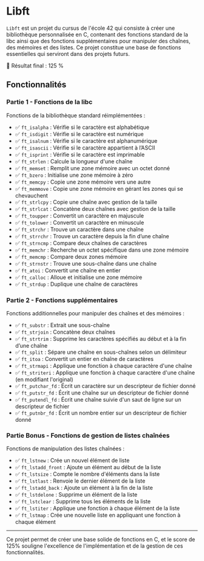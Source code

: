 # Libft

`Libft` est un projet du cursus de l'école 42 qui consiste à créer une bibliothèque personnalisée en C, contenant des fonctions standard de la libc ainsi que des fonctions supplémentaires pour manipuler des chaînes, des mémoires et des listes. Ce projet constitue une base de fonctions essentielles qui serviront dans des projets futurs.

💯 Résultat final : 125 %

## Fonctionnalités

### Partie 1 - Fonctions de la libc

Fonctions de la bibliothèque standard réimplémentées :

- ✅ `ft_isalpha` : Vérifie si le caractère est alphabétique
- ✅ `ft_isdigit` : Vérifie si le caractère est numérique
- ✅ `ft_isalnum` : Vérifie si le caractère est alphanumérique
- ✅ `ft_isascii` : Vérifie si le caractère appartient à l’ASCII
- ✅ `ft_isprint` : Vérifie si le caractère est imprimable
- ✅ `ft_strlen` : Calcule la longueur d'une chaîne
- ✅ `ft_memset` : Remplit une zone mémoire avec un octet donné
- ✅ `ft_bzero` : Initialise une zone mémoire à zéro
- ✅ `ft_memcpy` : Copie une zone mémoire vers une autre
- ✅ `ft_memmove` : Copie une zone mémoire en gérant les zones qui se chevauchent
- ✅ `ft_strlcpy` : Copie une chaîne avec gestion de la taille
- ✅ `ft_strlcat` : Concatène deux chaînes avec gestion de la taille
- ✅ `ft_toupper` : Convertit un caractère en majuscule
- ✅ `ft_tolower` : Convertit un caractère en minuscule
- ✅ `ft_strchr` : Trouve un caractère dans une chaîne
- ✅ `ft_strrchr` : Trouve un caractère depuis la fin d’une chaîne
- ✅ `ft_strncmp` : Compare deux chaînes de caractères
- ✅ `ft_memchr` : Recherche un octet spécifique dans une zone mémoire
- ✅ `ft_memcmp` : Compare deux zones mémoire
- ✅ `ft_strnstr` : Trouve une sous-chaîne dans une chaîne
- ✅ `ft_atoi` : Convertit une chaîne en entier
- ✅ `ft_calloc` : Alloue et initialise une zone mémoire
- ✅ `ft_strdup` : Duplique une chaîne de caractères

### Partie 2 - Fonctions supplémentaires

Fonctions additionnelles pour manipuler des chaînes et des mémoires :

- ✅ `ft_substr` : Extrait une sous-chaîne
- ✅ `ft_strjoin` : Concatène deux chaînes
- ✅ `ft_strtrim` : Supprime les caractères spécifiés au début et à la fin d’une chaîne
- ✅ `ft_split` : Sépare une chaîne en sous-chaînes selon un délimiteur
- ✅ `ft_itoa` : Convertit un entier en chaîne de caractères
- ✅ `ft_strmapi` : Applique une fonction à chaque caractère d'une chaîne
- ✅ `ft_striteri` : Applique une fonction à chaque caractère d'une chaîne (en modifiant l'original)
- ✅ `ft_putchar_fd` : Écrit un caractère sur un descripteur de fichier donné
- ✅ `ft_putstr_fd` : Écrit une chaîne sur un descripteur de fichier donné
- ✅ `ft_putendl_fd` : Écrit une chaîne suivie d'un saut de ligne sur un descripteur de fichier
- ✅ `ft_putnbr_fd` : Écrit un nombre entier sur un descripteur de fichier donné

### Partie Bonus - Fonctions de gestion de listes chaînées

Fonctions de manipulation des listes chaînées :

- ✅ `ft_lstnew` : Crée un nouvel élément de liste
- ✅ `ft_lstadd_front` : Ajoute un élément au début de la liste
- ✅ `ft_lstsize` : Compte le nombre d'éléments dans la liste
- ✅ `ft_lstlast` : Renvoie le dernier élément de la liste
- ✅ `ft_lstadd_back` : Ajoute un élément à la fin de la liste
- ✅ `ft_lstdelone` : Supprime un élément de la liste
- ✅ `ft_lstclear` : Supprime tous les éléments de la liste
- ✅ `ft_lstiter` : Applique une fonction à chaque élément de la liste
- ✅ `ft_lstmap` : Crée une nouvelle liste en appliquant une fonction à chaque élément

---

Ce projet permet de créer une base solide de fonctions en C, et le score de 125% souligne l'excellence de l'implémentation et de la gestion de ces fonctionnalités.
